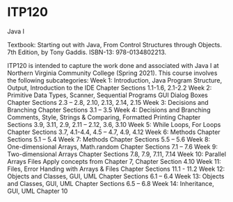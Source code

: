 # ITP120
Java I

Textbook: Starting out with Java, From Control Structures through Objects. 7th Edition, by Tony Gaddis. ISBN-13: 978-0134802213.


ITP120 is intended to capture the work done and associated with Java I at Northern Virginia Community College (Spring 2021).
This course involves the following subcategories:
  Week 1: Introduction, Java Program Structure, Output, Introduction to the IDE
          Chapter Sections 1.1-1.6, 2.1-2.2
  Week 2: Primitive Data Types, Scanner, Sequential Programs GUI Dialog Boxes
          Chapter Sections 2.3 – 2.8, 2.10, 2.13, 2.14, 2.15
  Week 3: Decisions and Branching
          Chapter Sections 3.1 – 3.5
  Week 4: Decisions and Branching Comments, Style, Strings & Comparing, Formatted Printing
          Chapter Sections 3.9, 3.11, 2.9, 2.11 – 2.12, 3.6, 3.10
  Week 5: While Loops, For Loops
          Chapter Sections 3.7, 4.1-4.4, 4.5 – 4.7, 4.9, 4.12
  Week 6: Methods
          Chapter Sections 5.1 – 5.4
  Week 7: Methods
          Chapter Sections 5.5 – 5.6
  Week 8: One-dimensional Arrays, Math.random
          Chapter Sections 7.1 – 7.6
  Week 9: Two-dimensional Arrays
          Chapter Sections 7.8, 7.9, 7.11, 7.14
  Week 10: Parallel Arrays Files
          Apply concepts from Chapter 7, Chapter Section 4.10
  Week 11: Files, Error Handing with Arrays & Files
          Chapter Sections 11.1 - 11.2
  Week 12: Objects and Classes, GUI, UML
          Chapter Sections 6.1 – 6.4
  Week 13: Objects and Classes, GUI, UML
          Chapter Sections 6.5 – 6.8
  Week 14: Inheritance, GUI, UML
          Chapter 10
